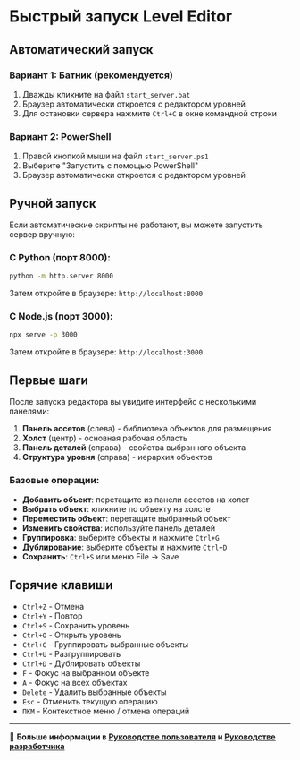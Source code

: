 # Быстрый запуск Level Editor

## Автоматический запуск

### Вариант 1: Батник (рекомендуется)
1. Дважды кликните на файл `start_server.bat`
2. Браузер автоматически откроется с редактором уровней
3. Для остановки сервера нажмите `Ctrl+C` в окне командной строки

### Вариант 2: PowerShell
1. Правой кнопкой мыши на файл `start_server.ps1`
2. Выберите "Запустить с помощью PowerShell"
3. Браузер автоматически откроется с редактором уровней

## Ручной запуск

Если автоматические скрипты не работают, вы можете запустить сервер вручную:

### С Python (порт 8000):
```bash
python -m http.server 8000
```
Затем откройте в браузере: `http://localhost:8000`

### С Node.js (порт 3000):
```bash
npx serve -p 3000
```
Затем откройте в браузере: `http://localhost:3000`

## Первые шаги

После запуска редактора вы увидите интерфейс с несколькими панелями:

1. **Панель ассетов** (слева) - библиотека объектов для размещения
2. **Холст** (центр) - основная рабочая область
3. **Панель деталей** (справа) - свойства выбранного объекта
4. **Структура уровня** (справа) - иерархия объектов

### Базовые операции:

- **Добавить объект**: перетащите из панели ассетов на холст
- **Выбрать объект**: кликните по объекту на холсте
- **Переместить объект**: перетащите выбранный объект
- **Изменить свойства**: используйте панель деталей
- **Группировка**: выберите объекты и нажмите `Ctrl+G`
- **Дублирование**: выберите объекты и нажмите `Ctrl+D`
- **Сохранить**: `Ctrl+S` или меню File → Save

## Горячие клавиши

- `Ctrl+Z` - Отмена
- `Ctrl+Y` - Повтор
- `Ctrl+S` - Сохранить уровень
- `Ctrl+O` - Открыть уровень
- `Ctrl+G` - Группировать выбранные объекты
- `Ctrl+U` - Разгруппировать
- `Ctrl+D` - Дублировать объекты
- `F` - Фокус на выбранном объекте
- `A` - Фокус на всех объектах
- `Delete` - Удалить выбранные объекты
- `Esc` - Отменить текущую операцию
- `ПКМ` - Контекстное меню / отмена операций

---

🎯 **Больше информации в [Руководстве пользователя](USER_MANUAL.md) и [Руководстве разработчика](DEVELOPMENT_GUIDE.md)**
